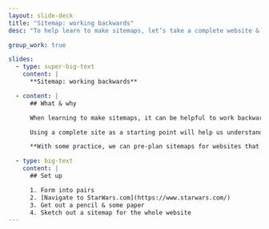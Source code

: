 ```yaml
---
layout: slide-deck
title: "Sitemap: working backwards"
desc: "To help learn to make sitemaps, let’s take a complete website & make a sitemap from it."

group_work: true

slides:
  - type: super-big-text
    content: |
      **Sitemap: working backwards**

  - content: |
      ## What & why

      When learning to make sitemaps, it can be helpful to work backwards: starting with a complete site.

      Using a complete site as a starting point will help us understand how websites are structured & what to show in sitemaps.

      **With some practice, we can pre-plan sitemaps for websites that don’t yet exist.**

  - type: big-text
    content: |
      ## Set up

      1. Form into pairs
      2. [Navigate to StarWars.com](https://www.starwars.com/)
      3. Get out a pencil & some paper
      4. Sketch out a sitemap for the whole website
---
```

